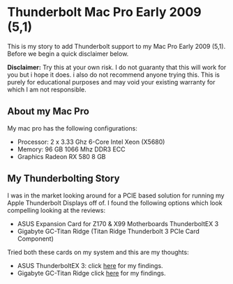 # Thunderbolt Mac Pro Early 2009 (5,1)

This is my story to add Thunderbolt support to my Mac Pro Early 2009 (5,1). Before we begin a quick disclaimer below.

**Disclaimer:** Try this at your own risk. I do not guaranty that this will work for you but i hope it does. i also do not recommend anyone trying this. This is purely for educational purposes and may void your existing warranty for which I am not responsible.

## About my Mac Pro 

My mac pro has the following configurations:

- Processor:        2 x 3.33 Ghz 6-Core Intel Xeon (X5680)
- Memory:           96 GB 1066 Mhz DDR3 ECC
- Graphics          Radeon RX 580 8 GB

## My Thunderbolting Story 

I was in the market looking around for a PCIE based solution for running my Apple Thunderbolt Displays off of. I found the following options which look compelling looking at the reviews:

- ASUS Expansion Card for Z170 & X99 Motherboards ThunderboltEX 3
- Gigabyte GC-Titan Ridge (Titan Ridge Thunderbolt 3 PCIe Card Component)

Tried both these cards on my system and this are my thoughts:

- ASUS ThunderboltEX 3: click [here](GC-TitanRidge.md) for my findings.
- Gigabyte GC-Titan Ridge click [here](ThunderboltEX3.md) for my findings.



